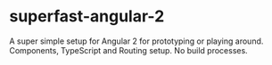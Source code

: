 # superfast-angular-2
A super simple setup for Angular 2 for prototyping or playing around. Components, TypeScript and Routing setup. No build processes.
